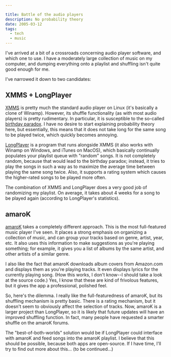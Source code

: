 ```yaml
---

title: Battle of the audio players
description: No probability theory
date: 2005-03-12
tags:
  - tech
  - music
---
```


I've arrived at a bit of a crossroads concerning audio player software, and which one to use. I have a moderately large collection of music on my computer, and dumping everything onto a playlist and shuffling isn't quite good enough for me.  
  
I've narrowed it down to two candidates:  
  
## XMMS + LongPlayer  
  
[XMMS](http://xmms.org/) is pretty much the standard audio player on Linux (it's basically a clone of Winamp). However, its shuffle functionality (as with most audio players) is pretty rudimentary. In particular, it is susceptible to the so-called [birthday paradox](http://en.wikipedia.org/wiki/Birthday_paradox). I have no desire to start explaining probability theory here, but essentially, this means that it does not take long for the same song to be played twice, which quickly becomes annoying.  
  
[LongPlayer](http://lplayer.sourceforge.net/) is a program that runs alongside XMMS (it also works with Winamp on Windows, and iTunes on MacOS), which basically continually populates your playlist queue with "random" songs. It is not completely random, because that would lead to the birthday paradox; instead, it tries to play the songs in such a way as to maximize the average time between playing the same song twice. Also, it supports a rating system which causes the higher-rated songs to be played more often.  
  
The combination of XMMS and LongPlayer does a very good job of randomizing my playlist. On average, it takes about 4 weeks for a song to be played again (according to LongPlayer's statistics).  
  
## amaroK  
  
[amaroK](http://amarok.kde.org/) takes a completely different approach. This is the most full-featured music player I've seen. It places a strong emphasis on organizing a collection of music, and can group your tracks based on genre, artist, year, etc. It also uses this information to make suggestions as you're playing something; for example, it gives you a list of albums by the same artist, and other artists of a similar genre.  
  
I also like the fact that amaroK downloads album covers from Amazon.com and displays them as you're playing tracks. It even displays lyrics for the currently playing song. (How this works, I don't know--I should take a look at the source code.) Yes, I know that these are kind of frivolous features, but it gives the app a professional, polished feel.  
  
So, here's the dilemma. I really like the full-featuredness of amaroK, but its shuffling mechanism is pretty basic. There is a rating mechanism, but it doesn't seem to obviously affect the selection of tracks. Now, amaroK is a larger project than LongPlayer, so it is likely that future updates will have an improved shuffling function. In fact, many people have requested a smarter shuffle on the amaroK forums.  
  
The "best-of-both-worlds" solution would be if LongPlayer could interface with amaroK and feed songs into the amaroK playlist. I believe that this should be possible, because both apps are open-source. If I have time, I'll try to find out more about this... (to be continued...)
